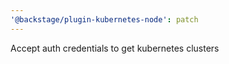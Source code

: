 ```yaml
---
'@backstage/plugin-kubernetes-node': patch
---
```


Accept auth credentials to get kubernetes clusters
